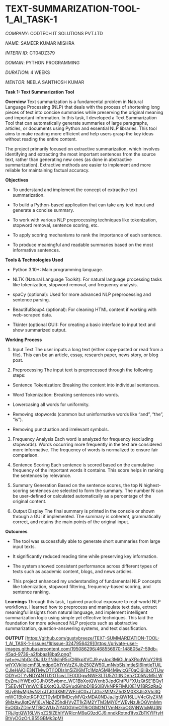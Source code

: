 # TEXT-SUMMARIZATION-TOOL-1_AI_TASK-1

*COMPANY*: CODTECH IT SOLUTIONS PVT.LTD

*NAME*: SAMEER KUMAR MISHRA

*INTERN ID*: CT04DZ379

*DOMAIN*: PYTHON PROGRAMMING

*DURATION*: 4 WEEKS

*MENTOR*: NEELA SANTHOSH KUMAR


**Task 1: Text Summarization Tool**


**Overview**
Text summarization is a fundamental problem in Natural Language Processing (NLP) that deals with the process of shortening long pieces of text into concise summaries while preserving the original meaning and important information. In this task, I developed a Text Summarization Tool that can automatically generate summaries of large paragraphs, articles, or documents using Python and essential NLP libraries. This tool aims to make reading more efficient and help users grasp the key ideas without reading the entire content.

The project primarily focused on extractive summarization, which involves identifying and extracting the most important sentences from the source text, rather than generating new ones (as done in abstractive summarization). Extractive methods are easier to implement and more reliable for maintaining factual accuracy.


**Objectives**
- To understand and implement the concept of extractive text summarization.

- To build a Python-based application that can take any text input and generate a concise summary.

- To work with various NLP preprocessing techniques like tokenization, stopword removal, sentence scoring, etc.

- To apply scoring mechanisms to rank the importance of each sentence.

- To produce meaningful and readable summaries based on the most informative sentences.


**Tools & Technologies Used**
- Python 3.10+: Main programming language.

- NLTK (Natural Language Toolkit): For natural language processing tasks like tokenization, stopword removal,     and frequency analysis.

- spaCy (optional): Used for more advanced NLP preprocessing and sentence parsing.

- BeautifulSoup4 (optional): For cleaning HTML content if working with web-scraped data.

- Tkinter (optional GUI): For creating a basic interface to input text and show summarized output.


**Working Process**
1. Input Text
The user inputs a long text (either copy-pasted or read from a file). This can be an article, essay, research paper, news story, or blog post.

2. Preprocessing
The input text is preprocessed through the following steps:

- Sentence Tokenization: Breaking the content into individual sentences.

- Word Tokenization: Breaking sentences into words.

- Lowercasing all words for uniformity.

- Removing stopwords (common but uninformative words like “and”, “the”, “is”).

- Removing punctuation and irrelevant symbols.

3. Frequency Analysis
Each word is analyzed for frequency (excluding stopwords). Words occurring more frequently in the text are considered more informative. The frequency of words is normalized to ensure fair comparison.

4. Sentence Scoring
Each sentence is scored based on the cumulative frequency of the important words it contains. This score helps in ranking the sentences by relevance.

5. Summary Generation
Based on the sentence scores, the top N highest-scoring sentences are selected to form the summary. The number N can be user-defined or calculated automatically as a percentage of the original content.

6. Output Display
The final summary is printed in the console or shown through a GUI if implemented. The summary is coherent, grammatically correct, and retains the main points of the original input.


**Outcomes**
- The tool was successfully able to generate short summaries from large input texts.

- It significantly reduced reading time while preserving key information.

- The system showed consistent performance across different types of texts such as academic content, blogs, and   news articles.

- This project enhanced my understanding of fundamental NLP concepts like tokenization, stopword filtering,       frequency-based scoring, and sentence ranking.


**Learnings**
Through this task, I gained practical exposure to real-world NLP workflows. I learned how to preprocess and manipulate text data, extract meaningful insights from natural language, and implement intelligent summarization logic using simple yet effective techniques. This laid the foundation for more advanced NLP projects such as abstractive summarization, question-answering systems, and text classification.


**OUTPUT**
[https://github.com/gustybreeze/TEXT-SUMMARIZATION-TOOL-1_AI_TASK-1-/issues/1#issue-3247956429](https://private-user-images.githubusercontent.com/195086296/468556970-148805a7-59db-45ad-9739-a2fbbaa18ba9.png?jwt=eyJhbGciOiJIUzI1NiIsInR5cCI6IkpXVCJ9.eyJpc3MiOiJnaXRodWIuY29tIiwiYXVkIjoicmF3LmdpdGh1YnVzZXJjb250ZW50LmNvbSIsImtleSI6ImtleTUiLCJleHAiOjE3NTMwOTI1ODIsIm5iZiI6MTc1MzA5MjI4MiwicGF0aCI6Ii8xOTUwODYyOTYvNDY4NTU2OTcwLTE0ODgwNWE3LTU5ZGItNDVhZC05NzM5LWEyZmJiYWExOGJhOS5wbmc_WC1BbXotQWxnb3JpdGhtPUFXUzQtSE1BQy1TSEEyNTYmWC1BbXotQ3JlZGVudGlhbD1BS0lBVkNPRFlMU0E1M1BRSzRaQSUyRjIwMjUwNzIxJTJGdXMtZWFzdC0xJTJGczMlMkZhd3M0X3JlcXVlc3QmWC1BbXotRGF0ZT0yMDI1MDcyMVQxMDA0NDJaJlgtQW16LUV4cGlyZXM9MzAwJlgtQW16LVNpZ25hdHVyZT1kZjM2YTM3MjY0YWEyNzJkOGVmMmExOGIxZDlmMTBiOWUxZjY4OGVmOTRiOGM2NTVmNzkxOGVjNWIxMjU3NTRjJlgtQW16LVNpZ25lZEhlYWRlcnM9aG9zdCJ9.nndkRotnd1fvxZbTKYIFtyHBtVyDGzOrLB55GBMk3pM)
